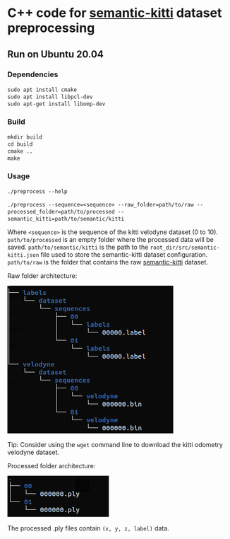 # C++ code for [semantic-kitti](http://www.semantic-kitti.org/) dataset preprocessing

## Run on Ubuntu 20.04

### Dependencies
```
sudo apt install cmake
sudo apt install libpcl-dev
sudo apt-get install libomp-dev
```

### Build
```
mkdir build
cd build
cmake ..
make
```
### Usage
```
./preprocess --help
```
```
./preprocess --sequence=<sequence> --raw_folder=path/to/raw --processed_folder=path/to/processed --semantic_kitti=path/to/semantic/kitti
```
Where `<sequence>` is the sequence of the kitti velodyne dataset (0 to 10). 
`path/to/processed` is an empty folder where the processed data will be saved.
`path/to/semantic/kitti` is the path to the `root_dir/src/semantic-kitti.json` file used to store the semantic-kitti dataset configuration.
`path/to/raw` is the folder that contains the raw [semantic-kitti](http://www.semantic-kitti.org/) dataset.

Raw folder architecture:

![Raw folder architecture](../../misc/raw_folder.png)

Tip: Consider using the `wget` command line to download the kitti odometry velodyne dataset.

Processed folder architecture:

![Processed folder architecture](../../misc/processed_folder.png)


The processed .ply files contain `(x, y, z, label)` data.
